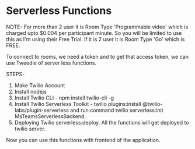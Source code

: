 # Serverless Functions

NOTE- For more than 2 user it is Room Type 'Programmable video' which is charged upto $0.004 per participant minute. So you will be limited to use this as I'm using their Free Trial.
If it is 2 user it is Room Type 'Go' which is FREE.

To connect to rooms, we need a token and to get that access token, we can use Tweedie of server less functions.

STEPS-

1. Make Twilio Account
2. Install nodejs
3. Install Twilio CLI - npm install twilio-cli -g
4. Install Twilio Serverless Toolkit - twilio plugins:install @twilio-labs/plugin-serverless
   and run command twilio serverless:init MsTeamsServerlessBackend.
5. Deploying Twilio serverless:deploy. All the functions will get deployed to twilio server.

Now you can use this functions with frontend of the application.
